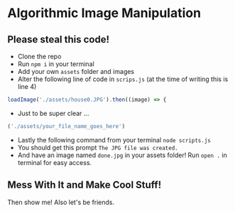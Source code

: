 # Algorithmic Image Manipulation

## Please steal this code!

- Clone the repo
- Run `npm i` in your terminal
- Add your own `assets` folder and images 
- Alter the following line of code in `scrips.js` (at the time of writing this is line 4)
```js
loadImage('./assets/house0.JPG').then((image) => {
```
- Just to be super clear ... 
```js
('./assets/your_file_name_goes_here')
```
- Lastly the following command from your terminal `node scripts.js`
- You should get this prompt `The JPG file was created.`
- And have an image named `done.jpg` in your assets folder! Run `open .` in terminal for easy access.

## Mess With It and Make Cool Stuff!
Then show me! Also let's be friends.

